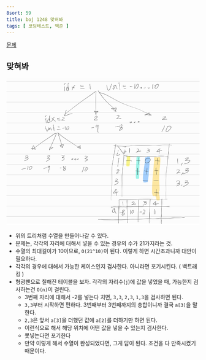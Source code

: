 ```yaml
---
8sort: 59
title: boj 1248 맞혀봐
tags: [ 코딩테스트, 백준 ]
---
```


[문제](https://www.acmicpc.net/problem/1248)

## 맞혀봐

![image-20210318173348766](image-20210318173348766.png) 

* 위의 트리처럼 수열을 만들어나갈 수 있다.
* 문제는, 각각의 자리에 대해서 넣을 수 있는 경우의 수가 21가지라는 것.
* 수열의 최대길이가 10이므로, `O(21^10)`이 된다. 이렇게 하면 시간초과니까 대안이 필요하다.
* 각각의 경우에 대해서 가능한 케이스인지 검사한다. 아니라면 포기시킨다. ( 백트래킹 )
* 형광팬으로 칠해진 테이블을 보자. 각각의 자리수(`j`)에 값을 넣었을 때, 가능한지 검사하는건 `O(n)`이 걸린다.
  * 3번째 자리에 대해서 -2를 넣는다 치면, `3,3`, `2,3`, `1,3`을 검사하면 된다.
  * `3,3`부터 시작하면 편하다. 3번째부터 3번째까지의 총합이니까 결국 `a[3]`을 말한다.
  * `2,3`은 앞서 `a[3]`을 더했던 값에 `a[2]`를 더하기만 하면 된다.
  * 이런식으로 해서 해당 위치에 어떤 값을 넣을 수 있는지 검사한다.
  * 못넣는다면 포기한다
  * 만약 이렇게 해서 수열이 완성되었다면, 그게 답이 된다. 조건을 다 만족시켰기 때문이다.

